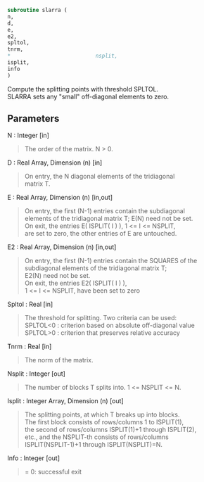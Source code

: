 ```fortran  
subroutine slarra (  
n,  
d,  
e,  
e2,  
spltol,  
tnrm,  
*                           nsplit,  
isplit,  
info  
)  
```  
  
Compute the splitting points with threshold SPLTOL.  
SLARRA sets any "small" off-diagonal elements to zero.  
  
## Parameters  
N : Integer [in]  
> The order of the matrix. N > 0.  
  
D : Real Array, Dimension (n) [in]  
> On entry, the N diagonal elements of the tridiagonal  
> matrix T.  
  
E : Real Array, Dimension (n) [in,out]  
> On entry, the first (N-1) entries contain the subdiagonal  
> elements of the tridiagonal matrix T; E(N) need not be set.  
> On exit, the entries E( ISPLIT( I ) ), 1 <= I <= NSPLIT,  
> are set to zero, the other entries of E are untouched.  
  
E2 : Real Array, Dimension (n) [in,out]  
> On entry, the first (N-1) entries contain the SQUARES of the  
> subdiagonal elements of the tridiagonal matrix T;  
> E2(N) need not be set.  
> On exit, the entries E2( ISPLIT( I ) ),  
> 1 <= I <= NSPLIT, have been set to zero  
  
Spltol : Real [in]  
> The threshold for splitting. Two criteria can be used:  
> SPLTOL<0 : criterion based on absolute off-diagonal value  
> SPLTOL>0 : criterion that preserves relative accuracy  
  
Tnrm : Real [in]  
> The norm of the matrix.  
  
Nsplit : Integer [out]  
> The number of blocks T splits into. 1 <= NSPLIT <= N.  
  
Isplit : Integer Array, Dimension (n) [out]  
> The splitting points, at which T breaks up into blocks.  
> The first block consists of rows/columns 1 to ISPLIT(1),  
> the second of rows/columns ISPLIT(1)+1 through ISPLIT(2),  
> etc., and the NSPLIT-th consists of rows/columns  
> ISPLIT(NSPLIT-1)+1 through ISPLIT(NSPLIT)=N.  
  
Info : Integer [out]  
> = 0:  successful exit  
  
